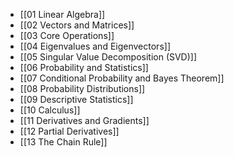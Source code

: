 - [[01 Linear Algebra]]
- [[02 Vectors and Matrices]]
- [[03 Core Operations]]
- [[04 Eigenvalues and Eigenvectors]]
- [[05 Singular Value Decomposition (SVD)]]
- [[06 Probability and Statistics]]
- [[07 Conditional Probability and Bayes Theorem]]
- [[08 Probability Distributions]]
- [[09 Descriptive Statistics]]
- [[10 Calculus]]
- [[11 Derivatives and Gradients]]
- [[12 Partial Derivatives]]
- [[13 The Chain Rule]]